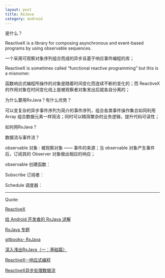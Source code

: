 ```yaml
---
layout: post
title: RxJava
category: android
---
```


是什么？

ReactiveX is a library for composing asynchronous and event-based programs by using observable sequences.

一个采用可观察对象序列组合而成的异步且基于响应事件编程的库；

ReactiveX is sometimes called “functional reactive programming” but this is a misnomer.

函数响应式编程所操作的对象是随着时间变化而连续不断的变化的；而 ReactiveX 的作用对象在时间变化线上是被观察者对象发出后就各自分离的；

为什么要用RxJava？有什么优势？

可以变复杂的异步事件序列为简介的事件序列，组合各类事件操作集合如同利用Array 组合数据元素一样简洁；同时可以精简繁杂的业务逻辑，提升代码可读性；

如何用RxJava？

数据流与事件流？





observable 对象 : 被观察对象 —— 事件的来源；当 observable 对象产生事件后，订阅其的 Observer 对象做出相应的响应；

observable 创建函数：



Subscribe 订阅者：



Schedule 调度器：












---

Quote:

[ReactiveX](http://reactivex.io/intro.html)

[给 Android 开发者的 RxJava 详解](http://gank.io/post/560e15be2dca930e00da1083#toc_20)

[RxJava 专题](http://www.jcodecraeer.com/a/anzhuokaifa/androidkaifa/2015/0430/2815.html)

[gitbooks- RxJava](https://asce1885.gitbooks.io/android-rd-senior-advanced/content/index.html)

[深入浅出RxJava（一：基础篇）](http://blog.csdn.net/lzyzsd/article/details/41833541)

[ReactiveX--响应式编程](http://frodoking.github.io/2015/09/08/reactivex/)

[ReactiveX异步处理数据流](http://www.soft6.com/news/201509/17/257895.html)
